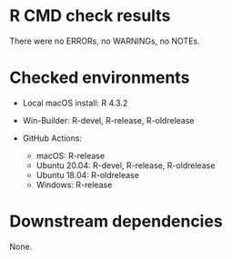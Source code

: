 # R CMD check results

There were no ERRORs, no WARNINGs, no NOTEs.

# Checked environments

* Local macOS install: R 4.3.2

* Win-Builder: R-devel, R-release, R-oldrelease

* GitHub Actions:
  * macOS: R-release
  * Ubuntu 20.04: R-devel, R-release, R-oldrelease
  * Ubuntu 18.04: R-oldrelease
  * Windows: R-release

# Downstream dependencies

None.